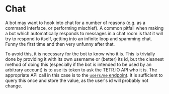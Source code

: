 # Chat

A bot may want to hook into chat for a number of reasons (e.g. as a command interface, or performing mischief). A common pitfall when making a bot which automatically responds to messages in a chat room is that it will try to respond to itself, getting into an infinite loop and spamming chat. Funny the first time and then very unfunny after that.

To avoid this, it is necessary for the bot to know who it is. This is trivially done by providing it with its own username or (better) its id, but the cleanest method of doing this (especially if the bot is intended to be used by an arbitrary account) is to use its token to ask the TETR.IO API who it is. The appropriate API call in this case is to the [`users/me` endpoint](users-me_API_endpoint.md). It is sufficient to query this once and store the value, as the user's id will probably not change.